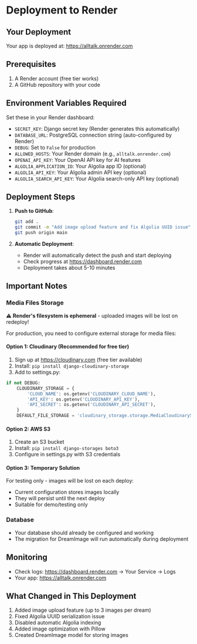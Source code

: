# Deployment to Render

## Your Deployment
Your app is deployed at: https://alltalk.onrender.com

## Prerequisites
1. A Render account (free tier works)
2. A GitHub repository with your code

## Environment Variables Required
Set these in your Render dashboard:
- `SECRET_KEY`: Django secret key (Render generates this automatically)
- `DATABASE_URL`: PostgreSQL connection string (auto-configured by Render)
- `DEBUG`: Set to `False` for production
- `ALLOWED_HOSTS`: Your Render domain (e.g., `alltalk.onrender.com`)
- `OPENAI_API_KEY`: Your OpenAI API key for AI features
- `ALGOLIA_APPLICATION_ID`: Your Algolia app ID (optional)
- `ALGOLIA_API_KEY`: Your Algolia admin API key (optional)
- `ALGOLIA_SEARCH_API_KEY`: Your Algolia search-only API key (optional)

## Deployment Steps

1. **Push to GitHub**:
   ```bash
   git add .
   git commit -m "Add image upload feature and fix Algolia UUID issue"
   git push origin main
   ```

2. **Automatic Deployment**:
   - Render will automatically detect the push and start deploying
   - Check progress at https://dashboard.render.com
   - Deployment takes about 5-10 minutes

## Important Notes

### Media Files Storage
⚠️ **Render's filesystem is ephemeral** - uploaded images will be lost on redeploy!

For production, you need to configure external storage for media files:

#### Option 1: Cloudinary (Recommended for free tier)
1. Sign up at https://cloudinary.com (free tier available)
2. Install: `pip install django-cloudinary-storage`
3. Add to settings.py:
```python
if not DEBUG:
    CLOUDINARY_STORAGE = {
        'CLOUD_NAME': os.getenv('CLOUDINARY_CLOUD_NAME'),
        'API_KEY': os.getenv('CLOUDINARY_API_KEY'),
        'API_SECRET': os.getenv('CLOUDINARY_API_SECRET'),
    }
    DEFAULT_FILE_STORAGE = 'cloudinary_storage.storage.MediaCloudinaryStorage'
```

#### Option 2: AWS S3
1. Create an S3 bucket
2. Install: `pip install django-storages boto3`
3. Configure in settings.py with S3 credentials

#### Option 3: Temporary Solution
For testing only - images will be lost on each deploy:
- Current configuration stores images locally
- They will persist until the next deploy
- Suitable for demo/testing only

### Database
- Your database should already be configured and working
- The migration for DreamImage will run automatically during deployment

## Monitoring
- Check logs: https://dashboard.render.com → Your Service → Logs
- Your app: https://alltalk.onrender.com

## What Changed in This Deployment
1. Added image upload feature (up to 3 images per dream)
2. Fixed Algolia UUID serialization issue
3. Disabled automatic Algolia indexing
4. Added image optimization with Pillow
5. Created DreamImage model for storing images